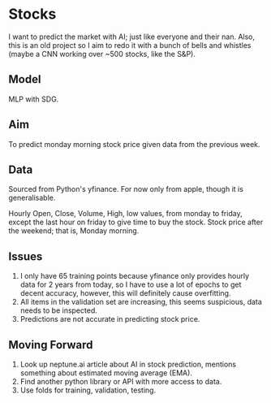 # Stocks
I want to predict the market with AI; just like everyone and their nan. Also, this is an old project so I aim to redo it with a bunch of bells and whistles (maybe a CNN working over ~500 stocks, like the S&P).

## Model
MLP with SDG.

## Aim
To predict monday morning stock price given data from the previous week.

## Data
Sourced from Python's yfinance.
For now only from apple, though it is generalisable.

Hourly Open, Close, Volume, High, low values, from monday to friday, except the last hour on friday to give time to buy the stock.
Stock price after the weekend; that is, Monday morning.

## Issues
1. I only have 65 training points because yfinance only provides hourly data for 2 years from today, so I have to use a lot of epochs to get decent accuracy, however, this will definitely cause overfitting.
2. All items in the validation set are increasing, this seems suspicious, data needs to be inspected.
3. Predictions are not accurate in predicting stock price.

## Moving Forward
1. Look up neptune.ai article about AI in stock prediction, mentions something about estimated moving average (EMA).
2. Find another python library or API with more access to data.
3. Use folds for training, validation, testing.

